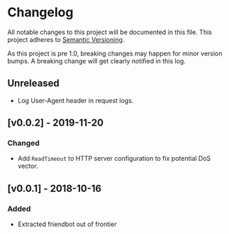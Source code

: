 # Changelog

All notable changes to this project will be documented in this
file.  This project adheres to [Semantic Versioning](http://semver.org/).

As this project is pre 1.0, breaking changes may happen for minor version
bumps.  A breaking change will get clearly notified in this log.

## Unreleased

* Log User-Agent header in request logs.

## [v0.0.2] - 2019-11-20

### Changed

- Add `ReadTimeout` to HTTP server configuration to fix potential DoS vector.

## [v0.0.1] - 2018-10-16

### Added

- Extracted friendbot out of frontier
